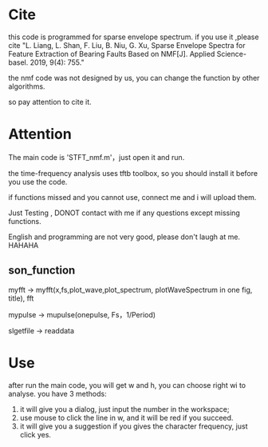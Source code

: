 # Cite

this code is programmed for sparse envelope spectrum. if you use it
 ,please cite   "L. Liang, L. Shan, F. Liu, B. Niu, G. Xu, Sparse Envelope  Spectra
 for Feature Extraction of Bearing Faults Based on NMF[J]. Applied
 Science-basel. 2019, 9(4): 755."

the nmf code was not designed by us, you can change the function by other algorithms.

so pay attention to cite it.

# Attention

The main code is 'STFT_nmf.m'，just open it and run.

the time-frequency analysis uses tftb toolbox, so you should install it before you use the code.

if functions missed and you cannot use, connect me and i will upload them.  

Just Testing , DONOT contact with me if any questions except missing functions.

English and programming are not very good, please don't laugh at me. HAHAHA



## son_function

myfft -> myfft(x,fs,plot_wave,plot_spectrum, plotWaveSpectrum in one fig, title), fft

mypulse -> mupulse(onepulse, Fs，1/Period)

slgetfile  -> readdata



# Use

after run the main code, you will get  w and h, you can choose right wi to analyse. you have 3 methods: 



1. it will give you a dialog, just input the number in the workspace;
2. use mouse to click the line in w, and it will be red if you succeed.
3. it will give you a suggestion if you gives the character frequency, just click yes.
